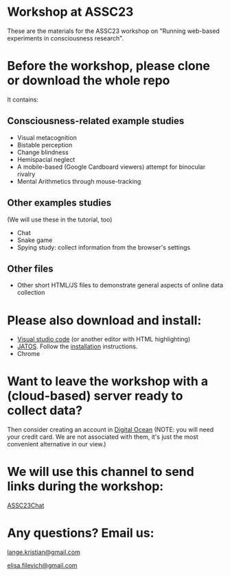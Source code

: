# Workshop at ASSC23

These are the materials for the ASSC23 workshop on "Running web-based experiments in consciousness research".

# Before the workshop, please clone or download the whole repo  

It contains: 

## Consciousness-related example studies
* Visual metacognition
* Bistable perception 
* Change blindness
* Hemispacial neglect
* A mobile-based (Google Cardboard viewers) attempt for binocular rivalry
* Mental Arithmetics through mouse-tracking

## Other examples studies
(We will use these in the tutorial, too)
* Chat 
* Snake game
* Spying study: collect information from the browser's settings 

## Other files
* Other short HTML/JS files to demonstrate general aspects of online data collection  

# Please also download and install:
* [Visual studio code](https://code.visualstudio.com/) (or another editor with HTML highlighting)
* [JATOS](www.jatos.org). Follow the [installation](http://www.jatos.org/Installation.html) instructions.
* Chrome

# Want to leave the workshop with a (cloud-based) server ready to collect data?
Then consider creating an account in [Digital Ocean](https://www.digitalocean.com/)
(NOTE: you will need your credit card. We are not associated with them, it's just the most convenient alternative in our view.)

# We will use this channel to send links during the workshop:
[ASSC23Chat](https://assc23.jatos.ninja/publix/1/start?batchId=1&generalMultiple)

# Any questions? Email us:
lange.kristian@gmail.com

elisa.filevich@gmail.com
